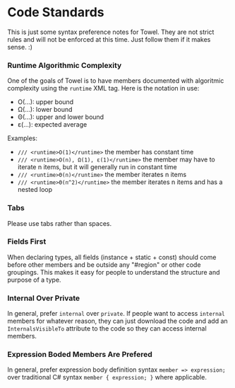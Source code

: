 ﻿# Code Standards

This is just some syntax preference notes for Towel. They are not strict rules and will not be enforced at this time. Just follow them if it makes sense. :)

### Runtime Algorithmic Complexity

One of the goals of Towel is to have members documented with algoritmic complexity using the `runtime` XML tag. Here is the notation in use:

- O(...): upper bound
- Ω(...): lower bound
- Θ(...): upper and lower bound
- ε(...): expected average

Examples:
- `/// <runtime>O(1)</runtime>` the member has constant time
- `/// <runtime>O(n), Ω(1), ε(1)</runtime>` the member may have to iterate n items, but it will generally run in constant time
- `/// <runtime>Θ(n)</runtime>` the member iterates n items
- `/// <runtime>Θ(n^2)</runtime>` the member iterates n items and has a nested loop

### Tabs

Please use tabs rather than spaces.

### Fields First

When declaring types, all fields (instance + static + const) should come before other members and be outside any "#region" or other code groupings. This makes it easy for people to understand the structure and purpose of a type.

### Internal Over Private

In general, prefer `internal` over `private`. If people want to access `internal` members for whatever reason, they can just download the code and add an `InternalsVisibleTo` attribute to the code so they can access internal members.

### Expression Boded Members Are Prefered

In general, prefer expression body definition syntax `member => expression;` over traditional C# syntax `member { expression; }` where applicable.
